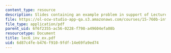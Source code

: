 ```yaml
---
content_type: resource
description: Slides containing an example problem in support of Lecture 6.
file: https://ol-ocw-studio-app-qa.s3.amazonaws.com/courses/15-760b-introduction-to-operations-management-spring-2004/6d87c4feb476f9109fdf14e69fa9ed74_lec6_inv_ex.pdf
file_type: application/pdf
parent_uid: 6f6f2355-ac56-0228-f798-a49604efa08b
resourcetype: Document
title: lec6_inv_ex.pdf
uid: 6d87c4fe-b476-f910-9fdf-14e69fa9ed74
---
```

